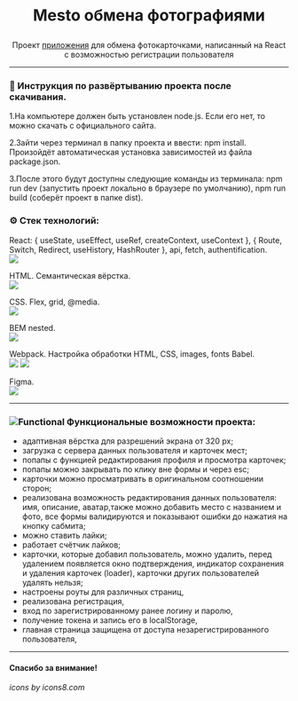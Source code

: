 # <p align="center">Mesto обмена фотографиями</p>

<p align="center">Проект <a href="https://malykhs1.github.io/mesto/">приложения</a> для обмена фотокарточками, написанный на React с возможностью регистрации пользователя</p>

---

### 🧭 Инструкция по развёртыванию проекта после скачивания.

1.На компьютере должен быть установлен node.js. Если его нет, то можно скачать с официального сайта.

2.Зайти через терминал в папку проекта и ввести: npm install. Произойдёт автоматическая установка зависимостей из файла package.json. 

3.После этого будут доступны следующие команды из терминала: npm run dev (запустить проект локально в браузере по умолчанию), npm run build (соберёт проект в папке dist).
 ### ⚙️  Стек технологий:
React: { useState, useEffect, useRef, createContext, useContext }, { Route, Switch, Redirect, useHistory, HashRouter }, api, fetch, authentification.  
<img src="https://img.icons8.com/officel/36/000000/react.png"/>

HTML. Семантическая вёрстка.  
 <img src="https://img.icons8.com/color/36/000000/html-5--v1.png"/>  
 
 CSS. Flex, grid, @media.  
 <img src="https://img.icons8.com/color/36/000000/css3.png"/>  

 BEM nested.  
 <img src="https://img.icons8.com/office/30/000000/plugin.png"/>
 
 Webpack. Настройка обработки HTML, CSS, images, fonts Babel.  
<img src="https://img.icons8.com/color/48/000000/webpack.png"/> <img src="https://img.icons8.com/dusk/38/000000/babel.png"/>

Figma.  
 <img src="https://img.icons8.com/color/32/000000/figma--v1.png"/>

---

### ![Functional](https://img.icons8.com/ios-glyphs/25/000000/mechanistic-analysis.png) Функциональные возможности проекта:

- адаптивная вёрстка для разрешений экрана от 320 px;
- загрузка с сервера данных пользователя и карточек мест;
- попапы с функцией редактирования профиля и просмотра карточек;
- попапы можно закрывать по клику вне формы и через esc;
- карточки можно просматривать в оригинальном соотношении сторон;
- реализована возможность редактирования данных пользователя: имя, описание, аватар,также можно добавить место с названием и фото,
все формы валидируются и показывают ошибки до нажатия на кнопку сабмита;
- можно ставить лайки;
- работает счётчик лайков;
- карточки, которые добавил пользователь, можно удалить,
перед удалением появляется окно подтверждения,
индикатор сохранения и удаления карточек (loader),
карточки других пользователей удалять нельзя;
- настроены роуты для различных страниц,
- реализована регистрация,
- вход по зарегистрированному ранее логину и паролю,
- получение токена и запись его в localStorage,
- главная страница защищена от доступа незарегистрированного пользователя,

---

#### Спасибо за внимание!  
_icons by icons8.com_
